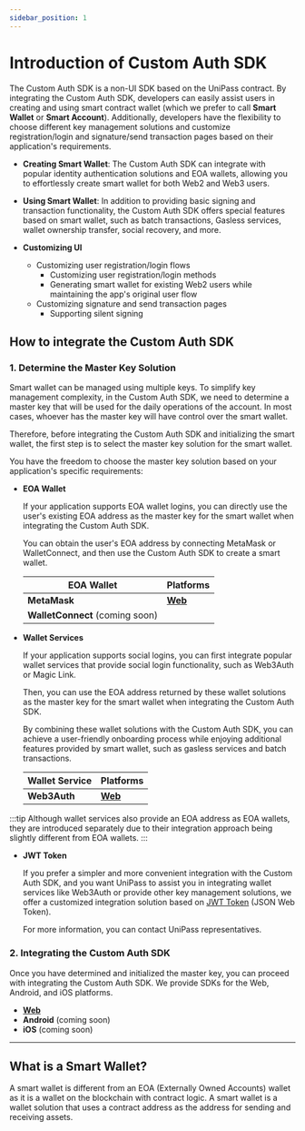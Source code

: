 ```yaml
---
sidebar_position: 1
---
```


# Introduction of Custom Auth SDK

The Custom Auth SDK is a non-UI SDK based on the UniPass contract. By integrating the Custom Auth SDK, developers can easily assist users in creating and using smart contract wallet (which we prefer to call **Smart Wallet** or **Smart Account**). Additionally, developers have the flexibility to choose different key management solutions and customize registration/login and signature/send transaction pages based on their application's requirements.

* **Creating Smart Wallet**: The Custom Auth SDK can integrate with popular identity authentication solutions and EOA wallets, allowing you to effortlessly create smart wallet for both Web2 and Web3 users.

* **Using Smart Wallet**: In addition to providing basic signing and transaction functionality, the Custom Auth SDK offers special features based on smart wallet, such as batch transactions, Gasless services, wallet ownership transfer, social recovery, and more.

* **Customizing UI**
    * Customizing user registration/login flows
        * Customizing user registration/login methods
        * Generating smart wallet for existing Web2 users while maintaining the app's original user flow
    * Customizing signature and send transaction pages
        * Supporting silent signing

## How to integrate the Custom Auth SDK

### 1. Determine the Master Key Solution

Smart wallet can be managed using multiple keys. To simplify key management complexity, in the Custom Auth SDK, we need to determine a master key that will be used for the daily operations of the account. In most cases, whoever has the master key will have control over the smart wallet.

Therefore, before integrating the Custom Auth SDK and initializing the smart wallet, the first step is to select the master key solution for the smart wallet.

You have the freedom to choose the master key solution based on your application's specific requirements:

* **EOA Wallet**

    If your application supports EOA wallet logins, you can directly use the user's existing EOA address as the master key for the smart wallet when integrating the Custom Auth SDK.

    You can obtain the user's EOA address by connecting MetaMask or WalletConnect, and then use the Custom Auth SDK to create a smart wallet.

    |**EOA Wallet**|**Platforms**|
    |--|--|
    |**MetaMask**|[**Web**](./web-sdk/init-master-key/01-eoa.md/#init-master-key-from-metamask)|
    |**WalletConnect** (coming soon)||

* **Wallet Services**

    If your application supports social logins, you can first integrate popular wallet services that provide social login functionality, such as Web3Auth or Magic Link.
    
    Then, you can use the EOA address returned by these wallet solutions as the master key for the smart wallet when integrating the Custom Auth SDK.

    By combining these wallet solutions with the Custom Auth SDK, you can achieve a user-friendly onboarding process while enjoying additional features provided by smart wallet, such as gasless services and batch transactions.

    |**Wallet Service**|**Platforms**|
    |--|--|
    |**Web3Auth**|[**Web**](./web-sdk/init-master-key/02-waas.md/#init-master-key-from-web3auth)|
    
:::tip
Although wallet services also provide an EOA address as EOA wallets, they are introduced separately due to their integration approach being slightly different from EOA wallets.
:::

* **JWT Token**

    If you prefer a simpler and more convenient integration with the Custom Auth SDK, and you want UniPass to assist you in integrating wallet services like Web3Auth or provide other key management solutions, we offer a customized integration solution based on [JWT Token](https://jwt.io/) (JSON Web Token).

    For more information, you can contact UniPass representatives.

### 2. Integrating the Custom Auth SDK

Once you have determined and initialized the master key, you can proceed with integrating the Custom Auth SDK. We provide SDKs for the Web, Android, and iOS platforms.

* [**Web**](./web-sdk/01-quick-start.md)
* **Android** (coming soon)
* **iOS** (coming soon)

---

## What is a Smart Wallet?

A smart wallet is different from an EOA (Externally Owned Accounts) wallet as it is a wallet on the blockchain with contract logic. A smart wallet is a wallet solution that uses a contract address as the address for sending and receiving assets.